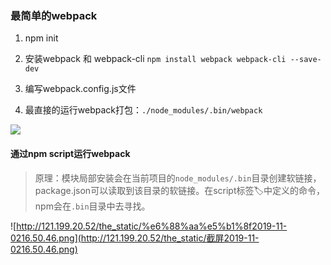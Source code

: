 ### 最简单的webpack
1. npm init

2. 安装webpack 和 webpack-cli `npm install webpack webpack-cli --save-dev`

3. 编写webpack.config.js文件

4. 最直接的运行webpack打包：`./node_modules/.bin/webpack`
  
  ![](http://121.199.20.52/the_static/2019-11-0216.09.55.png)
  
  #### 通过npm script运行webpack
  
  > 原理：模块局部安装会在当前项目的`node_modules/.bin`目录创建软链接，package.json可以读取到该目录的软链接。在script标签🏷中定义的命令，npm会在`.bin`目录中去寻找。
  
  ![http://121.199.20.52/the_static/%e6%88%aa%e5%b1%8f2019-11-0216.50.46.png](http://121.199.20.52/the_static/截屏2019-11-0216.50.46.png)

